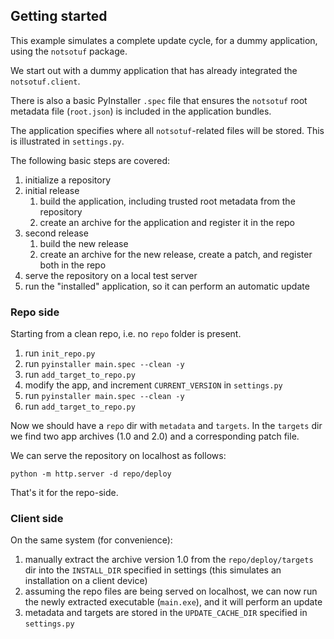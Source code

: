 ## Getting started

This example simulates a complete update cycle, for a dummy application, using the `notsotuf` package.

We start out with a dummy application that has already integrated the `notsotuf.client`.

There is also a basic PyInstaller `.spec` file that ensures the `notsotuf` root metadata file (`root.json`) is included in the application bundles.

The application specifies where all `notsotuf`-related  files will be stored.
This is illustrated in `settings.py`. 

The following basic steps are covered:

1. initialize a repository
2. initial release   
   1. build the application, including trusted root metadata from the repository
   2. create an archive for the application and register it in the repo
3. second release
   1. build the new release
   2. create an archive for the new release, create a patch, and register both in the repo
4. serve the repository on a local test server
5. run the "installed" application, so it can perform an automatic update

### Repo side

Starting from a clean repo, i.e. no `repo` folder is present.

1. run `init_repo.py` 
2. run `pyinstaller main.spec --clean -y`
3. run `add_target_to_repo.py`
4. modify the app, and increment `CURRENT_VERSION` in `settings.py`
5. run `pyinstaller main.spec --clean -y`
6. run `add_target_to_repo.py`

Now we should have a `repo` dir with `metadata` and `targets`.
In the `targets` dir we find two app archives (1.0 and 2.0) and a corresponding patch file.

We can serve the repository on localhost as follows:

    python -m http.server -d repo/deploy

That's it for the repo-side.

### Client side

On the same system (for convenience):

1. manually extract the archive version 1.0 from the `repo/deploy/targets` dir into the `INSTALL_DIR` specified in settings (this simulates an installation on a client device)
2. assuming the repo files are being served on localhost, we can now run the newly extracted executable (`main.exe`), and it will perform an update
3. metadata and targets are stored in the `UPDATE_CACHE_DIR` specified in `settings.py`

